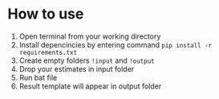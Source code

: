 # How to use

1. Open terminal from your working directory
2. Install depencincies by entering command `pip install -r requirements.txt`
2. Create empty folders `!input` and `!output`
3. Drop your estimates in input folder
4. Run bat file
5. Result template will appear in output folder